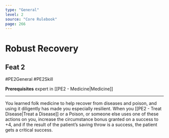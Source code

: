 ```yaml
---
type: "General"
level: 2
source: "Core Rulebook"
page: 266
---
```

# Robust Recovery
## Feat 2
#PE2General #PE2Skill 

**Prerequisites** expert in [[PE2 - Medicine|Medicine]]

---
You learned folk medicine to help recover from diseases and poison, and using it diligently has made you especially resilient. When you [[PE2 - Treat Disease|Treat a Disease]] or a Poison, or someone else uses one of these actions on you, increase the circumstance bonus granted on a success to +4, and if the result of the patient’s saving throw is a success, the patient gets a critical success.